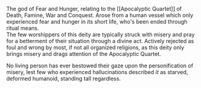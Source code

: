 The god of Fear and Hunger, relating to the [[Apocalyptic Quartet]] of Death, Famine, War and Conquest. 
Arose from a human vessel which only experienced fear and hunger in its short life, who's been ended through ritual means.  
The few worshippers of this deity are typically struck with misery and pray for a betterment of their situation through a divine act. 
Actively rejected as foul and wrong by most, if not all organized religions, as this deity only brings misery and drags attention of the Apocalyptic Quartet. 

No living person has ever bestowed their gaze upon the personification of misery, lest few who experienced hallucinations described *it* as starved, deformed humanoid, standing tall regardless. 

